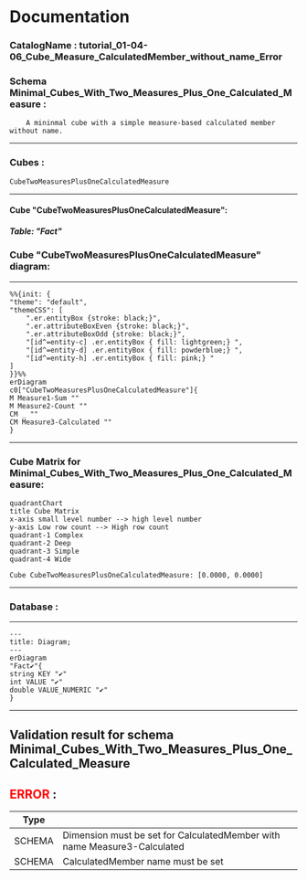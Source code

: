 # Documentation
### CatalogName : tutorial_01-04-06_Cube_Measure_CalculatedMember_without_name_Error
### Schema Minimal_Cubes_With_Two_Measures_Plus_One_Calculated_Measure : 

		
		A mininmal cube with a simple measure-based calculated member without name.

		
  
---
### Cubes :

    CubeTwoMeasuresPlusOneCalculatedMeasure

---
#### Cube "CubeTwoMeasuresPlusOneCalculatedMeasure":

    

##### Table: "Fact"

### Cube "CubeTwoMeasuresPlusOneCalculatedMeasure" diagram:

---

```mermaid
%%{init: {
"theme": "default",
"themeCSS": [
    ".er.entityBox {stroke: black;}",
    ".er.attributeBoxEven {stroke: black;}",
    ".er.attributeBoxOdd {stroke: black;}",
    "[id^=entity-c] .er.entityBox { fill: lightgreen;} ",
    "[id^=entity-d] .er.entityBox { fill: powderblue;} ",
    "[id^=entity-h] .er.entityBox { fill: pink;} "
]
}}%%
erDiagram
c0["CubeTwoMeasuresPlusOneCalculatedMeasure"]{
M Measure1-Sum ""
M Measure2-Count ""
CM _ ""
CM Measure3-Calculated ""
}
```
---
### Cube Matrix for Minimal_Cubes_With_Two_Measures_Plus_One_Calculated_Measure:
```mermaid
quadrantChart
title Cube Matrix
x-axis small level number --> high level number
y-axis Low row count --> High row count
quadrant-1 Complex
quadrant-2 Deep
quadrant-3 Simple
quadrant-4 Wide

Cube CubeTwoMeasuresPlusOneCalculatedMeasure: [0.0000, 0.0000]
```
---
### Database :
---
```mermaid
---
title: Diagram;
---
erDiagram
"Fact✔"{
string KEY "✔"
int VALUE "✔"
double VALUE_NUMERIC "✔"
}

```
---
## Validation result for schema Minimal_Cubes_With_Two_Measures_Plus_One_Calculated_Measure
## <span style='color: red;'>ERROR</span> : 
|Type|   |
|----|---|
|SCHEMA|Dimension must be set for CalculatedMember with name Measure3-Calculated|
|SCHEMA|CalculatedMember name must be set|
